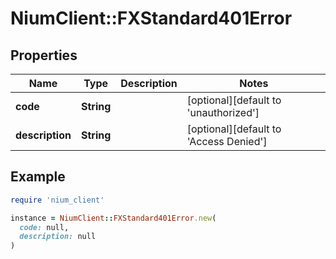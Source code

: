# NiumClient::FXStandard401Error

## Properties

| Name | Type | Description | Notes |
| ---- | ---- | ----------- | ----- |
| **code** | **String** |  | [optional][default to &#39;unauthorized&#39;] |
| **description** | **String** |  | [optional][default to &#39;Access Denied&#39;] |

## Example

```ruby
require 'nium_client'

instance = NiumClient::FXStandard401Error.new(
  code: null,
  description: null
)
```

